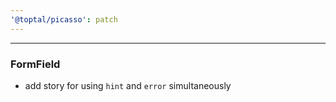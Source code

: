 ```yaml
---
'@toptal/picasso': patch
---
```


---

### FormField

- add story for using `hint` and `error` simultaneously
